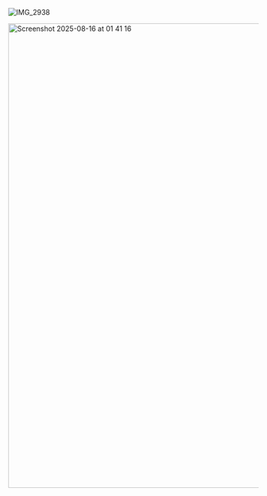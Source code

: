 ![IMG_2938](https://github.com/user-attachments/assets/7037fa13-5e8e-4b24-9787-2620e4612ace)

<img width="931" height="935" alt="Screenshot 2025-08-16 at 01 41 16" src="https://github.com/user-attachments/assets/15d341de-9e01-4c70-95d3-f5803534c99c" />

